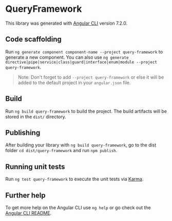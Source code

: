 # QueryFramework

This library was generated with [Angular CLI](https://github.com/angular/angular-cli) version 7.2.0.

## Code scaffolding

Run `ng generate component component-name --project query-framework` to generate a new component. You can also use `ng generate directive|pipe|service|class|guard|interface|enum|module --project query-framework`.
> Note: Don't forget to add `--project query-framework` or else it will be added to the default project in your `angular.json` file. 

## Build

Run `ng build query-framework` to build the project. The build artifacts will be stored in the `dist/` directory.

## Publishing

After building your library with `ng build query-framework`, go to the dist folder `cd dist/query-framework` and run `npm publish`.

## Running unit tests

Run `ng test query-framework` to execute the unit tests via [Karma](https://karma-runner.github.io).

## Further help

To get more help on the Angular CLI use `ng help` or go check out the [Angular CLI README](https://github.com/angular/angular-cli/blob/master/README.md).

